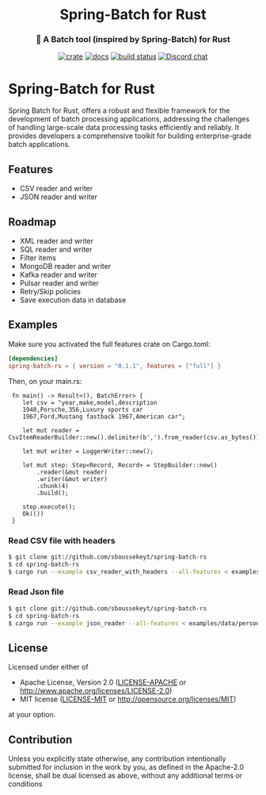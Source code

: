  <div align="center">
   <h1>Spring-Batch for Rust</h1>
   <h3>🐞 A Batch tool (inspired by Spring-Batch) for Rust</h3>

   [![crate](https://img.shields.io/crates/v/spring-batch-rs.svg)](https://crates.io/crates/spring-batch-rs)
   [![docs](https://docs.rs/spring-batch-rs/badge.svg)](https://docs.rs/spring-batch-rs)
   [![build status](https://github.com/sboussekeyt/spring-batch-rs/actions/workflows/rust.yml/badge.svg)](https://github.com/sboussekeyt/spring-batch-rs/actions/workflows/rust.yml)
   [![Discord chat](https://img.shields.io/discord/1097536141617528966.svg?logo=discord&style=flat-square)](https://discord.gg/9FNhawNsG6)

  </div>

 # Spring-Batch for Rust

Spring Batch for Rust, offers a robust and flexible framework for the development of batch processing applications, addressing the challenges of handling large-scale data processing tasks efficiently and reliably. It provides developers a comprehensive toolkit for building enterprise-grade batch applications.

 ## Features
 + CSV reader and writer
 + JSON reader and writer

 ## Roadmap
 + XML reader and writer
 + SQL reader and writer
 + Filter items
 + MongoDB reader and writer
 + Kafka reader and writer
 + Pulsar reader and writer
 + Retry/Skip policies
 + Save execution data in database

 ## Examples

 Make sure you activated the full features crate on Cargo.toml:

 ```toml
[dependencies]
spring-batch-rs = { version = "0.1.1", features = ["full"] }
```

Then, on your main.rs:

```rust,no_run
 fn main() -> Result<(), BatchError> {
    let csv = "year,make,model,description
    1948,Porsche,356,Luxury sports car
    1967,Ford,Mustang fastback 1967,American car";

    let mut reader = CsvItemReaderBuilder::new().delimiter(b',').from_reader(csv.as_bytes());

    let mut writer = LoggerWriter::new();

    let mut step: Step<Record, Record> = StepBuilder::new()
        .reader(&mut reader)
        .writer(&mut writer)
        .chunk(4)
        .build();

    step.execute();
    Ok(())
 }
 ```

 ### Read CSV file with headers
 ```sh
$ git clone git://github.com/sboussekeyt/spring-batch-rs
$ cd spring-batch-rs
$ cargo run --example csv_reader_with_headers --all-features < examples/data/cars_with_headers.csv
```

### Read Json file
 ```sh
$ git clone git://github.com/sboussekeyt/spring-batch-rs
$ cd spring-batch-rs
$ cargo run --example json_reader --all-features < examples/data/persons.json
```

 ## License

 Licensed under either of

 -   Apache License, Version 2.0
     ([LICENSE-APACHE](LICENSE-APACHE) or <http://www.apache.org/licenses/LICENSE-2.0>)
 -   MIT license
     ([LICENSE-MIT](LICENSE-MIT) or <http://opensource.org/licenses/MIT>)

 at your option.

 ## Contribution

 Unless you explicitly state otherwise, any contribution intentionally submitted
 for inclusion in the work by you, as defined in the Apache-2.0 license, shall be
 dual licensed as above, without any additional terms or conditions
